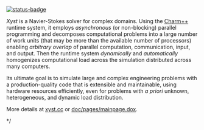 [![status-badge](https://ci.codeberg.org/api/badges/xyst/xyst/status.svg)](https://ci.codeberg.org/xyst/xyst)

_Xyst_ is a Navier-Stokes solver for complex domains. Using the
[Charm++](http://charmplusplus.org/) runtime system, it employs _asynchronous_
(or non-blocking) parallel programming and decomposes computational problems
into a large number of work units (that may be more than the available number
of processors) enabling _arbitrary overlap_ of parallel computation,
communication, input, and output. Then the runtime system _dynamically_ and
_automatically_ homogenizes computational load across the simulation
distributed across many computers.

Its ultimate goal is to simulate large and complex engineering problems with a
production-quality code that is extensible and maintainable, using hardware
resources efficiently, even for problems with _a priori_ unknown,
heterogeneous, and dynamic load distribution.

More details at [xyst.cc](https://xyst.cc) or [doc/pages/mainpage.dox](doc/pages/mainpage.dox).

*/

